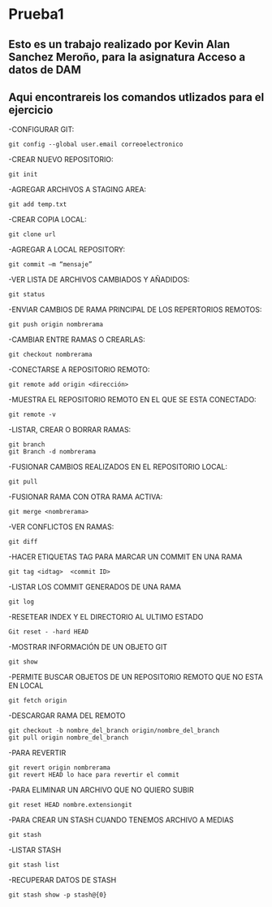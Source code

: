 # Prueba1
Esto es un trabajo realizado por Kevin Alan Sanchez Meroño, para la asignatura Acceso a datos de DAM
---

## Aqui encontrareis los comandos utlizados para el ejercicio

-CONFIGURAR GIT:
~~~
git config --global user.email correoelectronico
~~~
-CREAR NUEVO REPOSITORIO:
~~~
git init
~~~
-AGREGAR ARCHIVOS A STAGING AREA:
~~~
git add temp.txt
~~~
-CREAR COPIA LOCAL:
~~~
git clone url
~~~
-AGREGAR A LOCAL REPOSITORY:
~~~
git commit –m “mensaje”
~~~
-VER LISTA DE ARCHIVOS CAMBIADOS Y AÑADIDOS:
~~~
git status
~~~
-ENVIAR CAMBIOS DE RAMA PRINCIPAL DE LOS REPERTORIOS REMOTOS:
~~~
git push origin nombrerama
~~~
-CAMBIAR ENTRE RAMAS O CREARLAS:
~~~
git checkout nombrerama
~~~
-CONECTARSE A REPOSITORIO REMOTO:
~~~
git remote add origin <dirección>
~~~
-MUESTRA EL REPOSITORIO REMOTO EN EL QUE SE ESTA CONECTADO:
~~~
git remote -v
~~~
-LISTAR, CREAR O BORRAR RAMAS:
~~~
git branch
git Branch -d nombrerama
~~~
-FUSIONAR CAMBIOS REALIZADOS EN EL REPOSITORIO LOCAL:
~~~
git pull
~~~
-FUSIONAR RAMA CON OTRA RAMA ACTIVA:
~~~
git merge <nombrerama>
~~~
-VER CONFLICTOS EN RAMAS:
~~~
git diff
~~~
-HACER ETIQUETAS TAG PARA MARCAR UN COMMIT EN UNA RAMA 
~~~
git tag <idtag>  <commit ID>
~~~
-LISTAR LOS COMMIT GENERADOS DE UNA RAMA
~~~
git log
~~~
-RESETEAR INDEX Y EL DIRECTORIO AL ULTIMO ESTADO
~~~
Git reset - -hard HEAD
~~~
-MOSTRAR INFORMACIÓN DE UN OBJETO GIT
~~~
git show
~~~
-PERMITE BUSCAR OBJETOS DE UN REPOSITORIO REMOTO QUE NO ESTA EN LOCAL
~~~
git fetch origin
~~~
-DESCARGAR RAMA DEL REMOTO
~~~
git checkout -b nombre_del_branch origin/nombre_del_branch
git pull origin nombre_del_branch
~~~
-PARA REVERTIR
~~~
git revert origin nombrerama
git revert HEAD lo hace para revertir el commit
~~~
-PARA ELIMINAR UN ARCHIVO QUE NO QUIERO SUBIR
~~~
git reset HEAD nombre.extensiongit
~~~
-PARA CREAR UN STASH CUANDO TENEMOS ARCHIVO A MEDIAS
~~~
git stash
~~~
-LISTAR STASH
~~~
git stash list
~~~
-RECUPERAR DATOS DE STASH
~~~
git stash show -p stash@{0}
~~~
